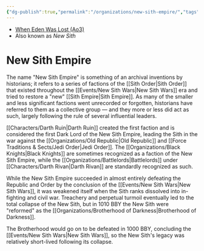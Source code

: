 ```yaml
---
{"dg-publish":true,"permalink":"/organizations/new-sith-empire/","tags":["faction"],"noteIcon":"saber1"}
---
```


- [When Eden Was Lost (Ao3)](https://archiveofourown.org/works/19334440/chapters/45992584)
- Also known as *New Sith*
# New Sith Empire
The name "New Sith Empire" is something of an archival inventions by historians; it refers to a series of factions of the [[Sith Order\|Sith Order]] that existed throughout the [[Events/New Sith Wars\|New Sith Wars]] era and tried to restore a "new" [[Sith Empire\|Sith Empire]]. As many of the smaller and less significant factions went unrecorded or forgotten, historians have referred to them as a collective group — and they more or less did act as such, largely following the rule of several influential leaders.

[[Characters/Darth Ruin\|Darth Ruin]] created the first faction and is considered the first Dark Lord of the New Sith Empire, leading the Sith in the war against the [[Organizations/Old Republic\|Old Republic]] and [[Force Traditions & Sects/Jedi Order\|Jedi Order]]. The [[Organizations/Black Knights\|Black Knights]] are sometimes recognized as a faction of the New Sith Empire, while the [[Organizations/Battlelords\|Battlelords]] under [[Characters/Darth Rivan\|Darth Rivan]] are standardly recognized as such. 

While the New Sith Empire succeeded in almost entirely defeating the Republic and Order by the conclusion of the [[Events/New Sith Wars\|New Sith Wars]], it was weakened itself when the Sith ranks dissolved into in-fighting and civil war. Treachery and perpetual turmoil eventually led to the total collapse of the New Sith, but in 1010 BBY the New Sith were "reformed" as the [[Organizations/Brotherhood of Darkness\|Brotherhood of Darkness]]. 

The Brotherhood would go on to be defeated in 1000 BBY, concluding the [[Events/New Sith Wars\|New Sith Wars]], so the New Sith's legacy was relatively short-lived following its collapse. 